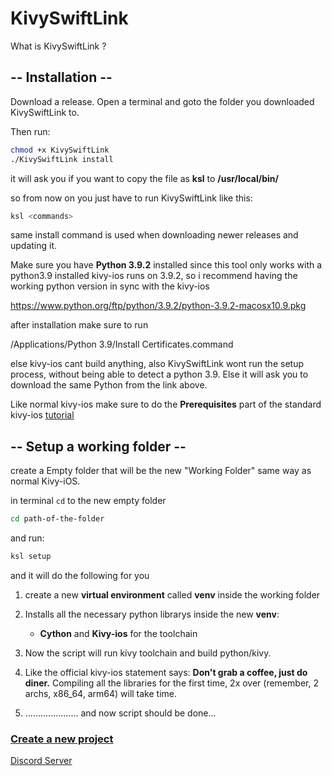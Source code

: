 # KivySwiftLink
What is KivySwiftLink ?


## -- Installation --

Download a release.
Open a terminal and goto the folder you downloaded KivySwiftLink to.

Then run:
```sh
chmod +x KivySwiftLink
./KivySwiftLink install
```
it will ask you if you want to copy the file as **ksl** to **/usr/local/bin/**

so from now on you just have to run KivySwiftLink like this:
```sh
ksl <commands>
```
same install command is used when downloading newer releases and updating it.

Make sure you have **Python 3.9.2** installed since this tool only works with a python3.9 installed 
kivy-ios runs on 3.9.2, so i recommend having the working python version in sync with the kivy-ios


https://www.python.org/ftp/python/3.9.2/python-3.9.2-macosx10.9.pkg

after installation make sure to run 

/Applications/Python 3.9/Install Certificates.command

else kivy-ios cant build anything, also KivySwiftLink wont run the setup process, without being able to detect a python 3.9.
Else it will ask you to download the same Python from the link above.

Like normal kivy-ios make sure to do the **Prerequisites** part of the standard kivy-ios [tutorial](https://kivy.org/doc/stable/guide/packaging-ios.html)  

## -- Setup a working folder --

create a Empty folder that will be the new "Working Folder"
same way as normal Kivy-iOS.

in terminal
`cd` to the new empty folder
```sh
cd path-of-the-folder
```
and run:
 ```sh
ksl setup
 ```

and it will do the following for you

1. create a new **virtual environment** called **venv** inside the working folder 
2. Installs all the necessary python librarys inside the new **venv**: 
   - **Cython** and **Kivy-ios** for the toolchain

3. Now the script will run kivy toolchain and build python/kivy.
4. Like the official kivy-ios statement says: **Don't grab a coffee, just do diner.** Compiling all the libraries for the first time, 2x over (remember, 2 archs, x86_64, arm64) will take time.
5. ..................... and now script should be done...

### [Create a new project](https://github.com/psychowasp/KivySwiftLink/tree/main/examples/0%20Getting%20Started ) 


[Discord Server](https://discord.gg/yD3dXqBtdK)

